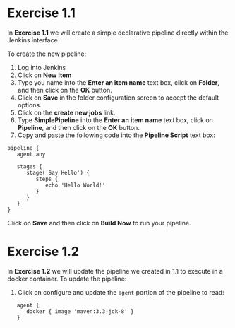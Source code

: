 # Exercise 1.1

In **Exercise 1.1** we will create a simple declarative pipeline directly within the Jenkins interface.

To create the new pipeline:

1. Log into Jenkins
2. Click on **New Item**
3. Type you name into the **Enter an item name** text box, click on **Folder**, and then click on the **OK** button.
4. Click on **Save** in the folder configuration screen to accept the default options.
5. Click on the **create new jobs** link.
6. Type **SimplePipeline** into the **Enter an item name** text box, click on **Pipeline**, and then click on the **OK** button.
7. Copy and paste the following code into the **Pipeline Script** text box:

```
pipeline {
   agent any
    
   stages {
      stage('Say Hello') {
         steps {
            echo 'Hello World!'   
         }
      }
   }
}
```
Click on **Save** and then click on **Build Now** to run your pipeline.

# Exercise 1.2

In **Exercise 1.2** we will update the pipeline we created in 1.1 to execute in a docker container. To update the pipeline:

1. Click on configure and update the ```agent``` portion of the pipeline to read:

```
   agent {
      docker { image 'maven:3.3-jdk-8' }
   }
```

